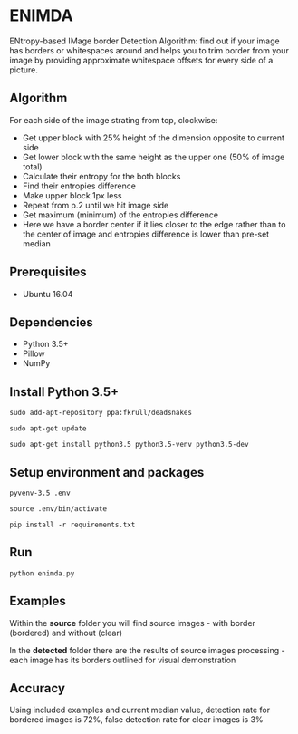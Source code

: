 # ENIMDA

ENtropy-based IMage border Detection Algorithm: find out if your image has
borders or whitespaces around and helps you to trim border from your image by
providing approximate whitespace offsets for every side of a picture.


## Algorithm

For each side of the image strating from top, clockwise:
- Get upper block with 25% height of the dimension opposite to current side
- Get lower block with the same height as the upper one (50% of image total)
- Calculate their entropy for the both blocks
- Find their entropies difference
- Make upper block 1px less
- Repeat from p.2 until we hit image side
- Get maximum (minimum) of the entropies difference
- Here we have a border center if it lies closer to the edge rather than to the 
center of image and entropies difference is lower than pre-set median


## Prerequisites

- Ubuntu 16.04


## Dependencies

- Python 3.5+
- Pillow
- NumPy


## Install Python 3.5+

```
sudo add-apt-repository ppa:fkrull/deadsnakes

sudo apt-get update

sudo apt-get install python3.5 python3.5-venv python3.5-dev
```

## Setup environment and packages

```
pyvenv-3.5 .env

source .env/bin/activate

pip install -r requirements.txt
```


## Run

```
python enimda.py
```


## Examples

Within the **source** folder you will find source images - with border (bordered)
and without (clear)

In the **detected** folder there are the results of source images processing - 
each image has its borders outlined for visual demonstration


## Accuracy

Using included examples and current median value, detection rate for bordered
images is 72%, false detection rate for clear images is 3%
